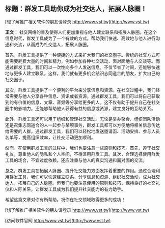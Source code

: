## **标题：群发工具助你成为社交达人，拓展人脉圈！**

[想了解推广相关软件的朋友请登录 http://www.vst.tw](http://www.vst.tw)

**正文：**
社交网络的普及使得人们更加重视与他人建立联系和拓展人脉圈。在这个信息时代，群发工具成为了一个有效的方式，帮助我们快速、高效地与他人进行沟通和交流，从而成为社交达人，拓展人脉圈。

首先，群发工具提供了一种便捷的方式来扩大我们的社交圈子。传统的社交方式可能需要耗费大量的时间和精力，例如参加各种社交活动、面对面地与人交谈等。而通过群发工具，我们可以一次性向多个人发送信息，不仅节省了时间，还能够快速地与更多人建立联系。这样，我们就有更多机会结识志同道合的朋友，扩大自己的社交圈子。

其次，群发工具提供了一个便利的平台来分享信息和资源。在社交过程中，我们经常需要与他人分享各种信息、资讯或者资源。通过群发工具，我们可以将自己获取到的有价值的信息、文章、音频等分享给更多的人。这不仅有助于提升自己在社交圈中的影响力，还能够帮助他人获得有益的信息或资源，建立良好的互助关系。

此外，群发工具还可以用于组织和管理社交活动。无论是举办聚会、组织团队活动还是召集志同道合的人一起参与某项事务，群发工具都可以方便地将相关信息传达给需要的人群。通过群发工具，我们可以轻松地发送邀请函、活动安排、参与人员名单等，提高组织效率，让社交活动更加顺利。

然而，在使用群发工具的过程中，我们也要注意一些原则和技巧。首先，遵守社交礼仪，尊重他人的隐私和个人空间，不得滥用群发工具。其次，合理选择使用群发工具的场合，不宜过度依赖，还应注重与他人的真实沟通和面对面的交流。

总之，群发工具在拓展人脉圈、提升社交能力方面发挥着重要的作用。通过合理利用群发工具，我们可以快速建立联系、分享信息和资源、组织社交活动，成为社交达人，拓展自己的人脉圈。但我们也要注意使用的原则和技巧，保持良好的社交礼仪和人际关系，让群发工具成为我们提升社交能力的有力助手。

希望这篇文章对你有所帮助，祝你在社交领域取得更多的成功！

[想了解推广相关软件的朋友请登录 http://www.vst.tw](http://www.vst.tw)


[访问软件官网 http://www.vst.tw](http://www.vst.tw)

